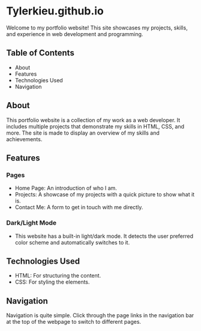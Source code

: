 # Tylerkieu.github.io

Welcome to my portfolio website! This site showcases my projects, skills, and experience in web development and programming.

## Table of Contents

- About
- Features
- Technologies Used
- Navigation

## About

This portfolio website is a collection of my work as a web developer. It includes multiple projects that demonstrate my skills in HTML, CSS, and more. The site is made to display an overview of my skills and achievements.

## Features

### Pages

- Home Page: An introduction of who I am.
- Projects: A showcase of my projects with a quick picture to show what it is.
- Contact Me: A form to get in touch with me directly.

### Dark/Light Mode

- This website has a built-in light/dark mode. It detects the user preferred color scheme and automatically switches to it.

## Technologies Used

- HTML: For structuring the content.
- CSS: For styling the elements.

## Navigation

Navigation is quite simple. Click through the page links in the navigation bar at the top of the webpage to switch to different pages.
